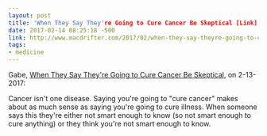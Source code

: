 ```yaml
---
layout: post
title: 'When They Say They're Going to Cure Cancer Be Skeptical [Link]' # quotes allow forbidden characters
date: 2017-02-14 08:25:18 -500
link: http://www.macdrifter.com/2017/02/when-they-say-theyre-going-to-cure-cancer-be-skeptical-link.html
tags:
- medicine
---
```


Gabe, [When They Say They're Going to Cure Cancer Be Skeptical](http://www.macdrifter.com/2017/02/when-they-say-theyre-going-to-cure-cancer-be-skeptical-link.html), on 2-13-2017:

Cancer isn't one disease. Saying you're going to "cure cancer" makes about as much sense as saying you're going to cure illness. When someone says this they're either not smart enough to know (so not smart enough to cure anything) or they think you're not smart enough to know. 